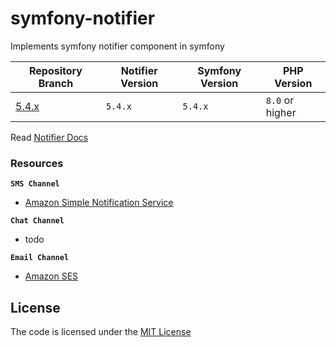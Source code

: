 # symfony-notifier
Implements symfony notifier component in symfony

| Repository Branch | Notifier Version | Symfony Version | PHP Version     |
|-------------------|------------------|-----------------|-----------------|
| [5.4.x][1]        | `5.4.x`          | `5.4.x`         | `8.0` or higher |


Read [Notifier Docs](https://symfony.com/doc/current/notifier.html)

### Resources

**`SMS Channel`**
- [Amazon Simple Notification Service](https://ap-south-1.console.aws.amazon.com/sns/v3/home?region=ap-south-1#/homepage)

**`Chat Channel`**
- todo

**`Email Channel`**
- [Amazon SES](https://ap-south-1.console.aws.amazon.com/sesv2/home?region=ap-south-1#/homepage)

## License
The code is licensed under the [MIT License](https://github.com/habibun/symfony-notifier/blob/master/LICENSE)

[1]: https://github.com/habibun/symfony-notifier/tree/5.4.x
